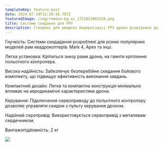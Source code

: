 ```yaml
---
templateKey: feature-post
date: 2024-07-19T12:28:36.787Z
featuredImage: /img/remove-bg.ai_1721653803158.png
title: Системи скидання для FPV
description: Створені для швидкої модернізації FPV дрона розвідника до дрона скидача
---
```

Гнучкість: Системи скидадання розроблені для різних популярних моделей рам квадрокоптерів: Mark 4, Apex тa інші.


Легка установка: Кріпиться знизу рами дрона, на гвинти кріплення польотного контролера.


Висока надійність: Забезпечує безперебійне скидання бойового комплекту, що підвищує ефективність виконання завдань.


Компактний дизайн: Легка та компактна конструкція мінімально впливає на аеродинамічні характеристики дрона.


Керування: Підключення сервоприводу до польотного контролеру дозволяє управляти скидом з пульту керування дроном.

Н﻿адійний серопривід: Використовується сервопривід з металевим сердечником.

Вантажопідйомність: 2 кг

![](/img/remove-bg.ai_1721402272218.png)